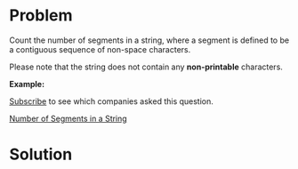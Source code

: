 
# Problem

Count the number of segments in a string, where a segment is defined to be a
contiguous sequence of non-space characters.

Please note that the string does not contain any **non-printable** characters.

**Example:**

[Subscribe](/subscribe/) to see which companies asked this question.



[Number of Segments in a String](https://leetcode.com/problems/number-of-segments-in-a-string)

# Solution



